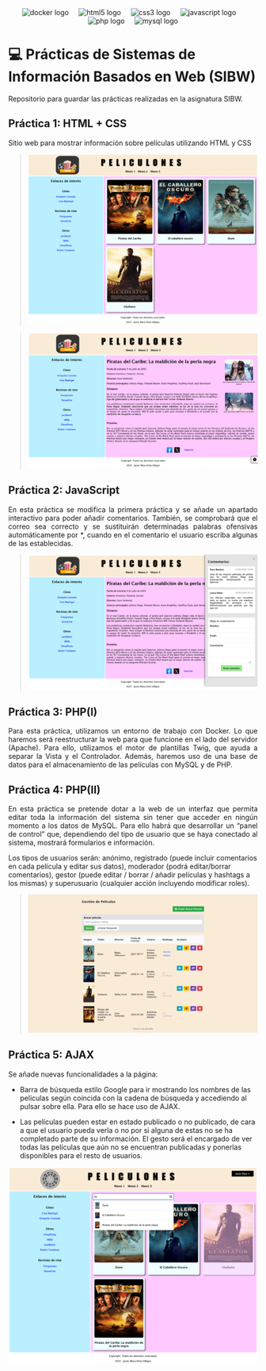<div align="center">
  <img src="https://cdn.jsdelivr.net/gh/devicons/devicon/icons/docker/docker-plain-wordmark.svg" height="40" alt="docker logo"  />
  <img width="12" />
  <img src="https://cdn.jsdelivr.net/gh/devicons/devicon/icons/html5/html5-original.svg" height="40" alt="html5 logo"  />
  <img width="12" />
  <img src="https://cdn.jsdelivr.net/gh/devicons/devicon/icons/css3/css3-original.svg" height="40" alt="css3 logo"  />
  <img width="12" />
  <img src="https://cdn.simpleicons.org/javascript/F7DF1E" height="40" alt="javascript logo"  />
  <img width="12" />
  <img src="https://cdn.simpleicons.org/php/777BB4" height="40" alt="php logo"  />
  <img width="12" />
  <img src="https://cdn.jsdelivr.net/gh/devicons/devicon/icons/mysql/mysql-original.svg" height="40" alt="mysql logo"  />
</div>

# 💻 Prácticas de Sistemas de Información Basados en Web (SIBW)
Repositorio para guardar las prácticas realizadas en la asignatura SIBW.

## Práctica 1: HTML + CSS
<p>
Sitio web para mostrar información sobre películas utilizando HTML y CSS
</p>

> ![](https://github.com/javier-23/SIBW/blob/6eea43b20ce654ddf37f8e5e0e2db963ae221af5/imagenesProyecto/portadaP1P2.png)

> ![](https://github.com/javier-23/SIBW/blob/6eea43b20ce654ddf37f8e5e0e2db963ae221af5/imagenesProyecto/peliculaP1P2.png)

## Práctica 2: JavaScript
<p align="justify">
En esta práctica se modifica la primera práctica y se añade un apartado interactivo para poder añadir comentarios. También, se
comprobará que el correo sea correcto y se sustituirán determinadas palabras ofensivas automáticamente por *, cuando en el comentario el usuario escriba algunas de las establecidas.
</p>

> ![](https://github.com/javier-23/SIBW/blob/6eea43b20ce654ddf37f8e5e0e2db963ae221af5/imagenesProyecto/comentariosP1P2.png)

## Práctica 3: PHP(I)
<p align="justify">
Para esta práctica, utilizamos un entorno de trabajo con Docker. Lo que haremos será reestructurar la web para que funcione en el lado del servidor (Apache). Para ello, utilizamos el motor de plantillas Twig, que ayuda a separar la Vista y el Controlador. Además, haremos uso de una base de datos para el almacenamiento de las películas con MySQL y de PHP.
</p>

## Práctica 4: PHP(II)
<p align="justify">
En esta práctica se pretende dotar a la web de un interfaz que permita editar toda la información del sistema sin tener que acceder en ningún momento a los datos de MySQL. Para ello habrá que desarrollar un “panel de control” que, dependiendo del tipo de usuario que se haya conectado al sistema, mostrará formularios e información.

Los tipos de usuarios serán: anónimo, registrado (puede incluir comentarios en cada película y editar sus datos), moderador (podrá editar/borrar comentarios), gestor (puede editar / borrar / añadir películas y hashtags a los mismas) y superusuario (cualquier acción incluyendo modificar roles).
</p>

> ![](https://github.com/javier-23/SIBW/blob/6eea43b20ce654ddf37f8e5e0e2db963ae221af5/imagenesProyecto/gestionP4.png)

## Práctica 5: AJAX
<p align="justify">
Se añade nuevas funcionalidades a la página:
  
- Barra de búsqueda estilo Google para ir mostrando los nombres de las películas según coincida con la cadena de búsqueda y accediendo al pulsar sobre ella. Para ello se hace uso de AJAX.
  
- Las películas pueden estar en estado publicado o no publicado, de cara a que el usuario pueda verla o no por si alguna de estas no se ha completado parte de su información. El gesto será el encargado de ver todas las películas que aún no se encuentran publicadas y ponerlas disponibles para el resto de usuarios.
</p>

![](https://github.com/javier-23/SIBW/blob/6eea43b20ce654ddf37f8e5e0e2db963ae221af5/imagenesProyecto/capturaP5.png)
